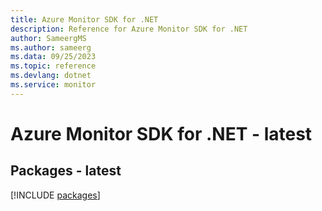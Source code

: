 ```yaml
---
title: Azure Monitor SDK for .NET
description: Reference for Azure Monitor SDK for .NET
author: SameergMS
ms.author: sameerg
ms.data: 09/25/2023
ms.topic: reference
ms.devlang: dotnet
ms.service: monitor
---
```

# Azure Monitor SDK for .NET - latest
## Packages - latest
[!INCLUDE [packages](monitor-index.md)]